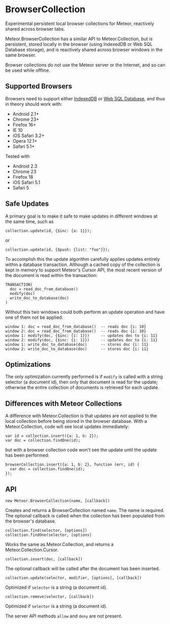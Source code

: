 BrowserCollection
=================

Experimental persistent local browser collections for Meteor,
reactively shared across browser tabs.

Meteor.BrowserCollection has a similar API to Meteor.Collection, but
is persistent, stored locally in the browser (using IndexedDB or Web
SQL Database storage), and is reactively shared across browser windows
in the same browser.

Browser collections do not use the Meteor server or the Internet, and
so can be used while offline.


Supported Browsers
------------------

Browsers need to support either
[IndexedDB](http://caniuse.com/#feat=indexeddb)
or
[Web SQL Database](http://caniuse.com/#feat=sql-storage),
and thus in theory should work with:

* Android 2.1+
* Chrome 23+
* Firefox 16+
* IE 10
* iOS Safari 3.2+
* Opera 12.1+
* Safari 5.1+

Tested with

* Android 2.3
* Chrome 23
* Firefox 18
* iOS Safari 5.1
* Safari 5


Safe Updates
------------

A primary goal is to make it safe to make updates in different windows
at the same time, such as

    collection.update(id, {$inc: {a: 1}});

or

    collection.update(id, {$push: {list: "foo"}});

To accomplish this the update algorithm carefully applies updates
entirely within a database transaction.  Although a cached copy of the
collection is kept in memory to support Meteor's Cursor API, the most
recent version of the document is read within the transaction:

    TRANSACTION(
      doc = read_doc_from_database()
      modify(doc)
      write_doc_to_database(doc)
    )

Without this two windows could both perform an update operation and have
one of them not be applied:

    window 1: doc = read_doc_from_database()  -- reads doc {i: 10}
    window 2: doc = read_doc_from_database()  -- reads doc {i: 10}
    window 1: modify(doc, {$inc: {i: 1}})     -- updates doc to {i: 11}
    window 2: modify(doc, {$inc: {i: 1}})     -- updates doc to {i: 11}
    window 1: write_doc_to_database(doc)      -- stores doc {i: 11}
    window 2: write_doc_to_database(doc)      -- stores doc {i: 11}


Optimizations
-------------

The only optimization currently performed is if `modify` is called
with a string selector (a document id), then only that document is
read for the update; otherwise the entire collection of documents is
retrieved for each update.


Differences with Meteor Collections
-----------------------------------

A difference with Meteor.Collection is that updates are *not* applied
to the local collection before being stored in the browser database.
With a Meteor.Collection, code will see local updates immediately:

    var id = collection.insert({a: 1, b: 2});
    var doc = collection.findOne(id);

but with a browser collection code won't see the update until the
update has been performed:

    browserCollection.insert({a: 1, b: 2}, function (err, id) {
      var doc = collection.findOne(id);
    });


API
---

    new Meteor.BrowserCollection(name, [callback])

Creates and returns a BrowserCollection named `name`.  The name is
required.  The optional callback is called when the collection has
been populated from the browser's database.


    collection.find(selector, [options])
    collection.findOne(selector, [options]

Works the same as Meteor.Collection, and returns a
Meteor.Collection.Cursor.


    collection.insert(doc, [callback])

The optional callback will be called after the document has been
inserted.


    collection.update(selector, modifier, [options], [callback])

Optimized if `selector` is a string (a document id).


    collection.remove(selector, [callback])

Optimized if `selector` is a string (a document id).


The server API methods `allow` and `deny` are not present.
